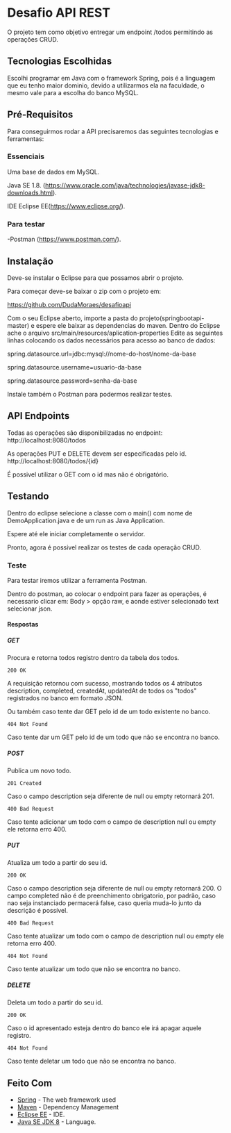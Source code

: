 # Desafio API REST

O projeto tem como objetivo entregar um endpoint /todos permitindo as operações CRUD.

## Tecnologias Escolhidas
Escolhi programar em Java com o framework Spring, pois é a linguagem que eu tenho maior dominio, devido a utilizarmos ela na faculdade, o mesmo vale para a escolha do banco MySQL.

## Pré-Requisitos
Para conseguirmos rodar a API precisaremos das seguintes tecnologias e ferramentas:

### Essenciais
Uma base de dados em MySQL.

Java SE 1.8. (https://www.oracle.com/java/technologies/javase-jdk8-downloads.html).

IDE Eclipse EE(https://www.eclipse.org/).

### Para testar
-Postman (https://www.postman.com/).

## Instalação

Deve-se instalar o Eclipse para que possamos abrir o projeto.

Para começar deve-se baixar o zip com o projeto em:

https://github.com/DudaMoraes/desafioapi

Com o seu Eclipse aberto, importe a pasta do projeto(springbootapi-master) e espere ele baixar as dependencias do maven.
Dentro do Eclipse ache o arquivo src/main/resources/aplication-properties
Edite as seguintes linhas colocando os dados necessários para acesso ao banco de dados:

spring.datasource.url=jdbc:mysql://nome-do-host/nome-da-base

spring.datasource.username=usuario-da-base

spring.datasource.password=senha-da-base

Instale também o Postman para podermos realizar testes.

## API Endpoints

Todas as operações são disponibilizadas no endpoint:
http://localhost:8080/todos

As operações PUT e DELETE devem ser especificadas pelo id.
http://localhost:8080/todos/{id}

É possivel utilizar o GET com o id mas não é obrigatório.

## Testando

Dentro do eclipse selecione a classe com o main() com nome de DemoApplication.java e de um run as Java Application.

Espere até ele iniciar completamente o servidor.

Pronto, agora é possivel realizar os testes de cada operação CRUD.

### Teste

Para testar iremos utilizar a ferramenta Postman.

Dentro do postman, ao colocar o endpoint para fazer as operações, é necessario clicar em:
Body > opção raw, e aonde estiver selecionado text selecionar json.

#### Respostas
##### GET
Procura e retorna todos registro dentro da tabela dos todos.

```
200 OK
```
A requisição retornou com sucesso, mostrando todos os 4 atributos description,
completed, createdAt, updatedAt de todos os "todos" registrados no banco em formato JSON.

Ou também caso tente dar GET pelo id de um todo existente no banco.

```
404 Not Found
```
Caso tente dar um GET pelo id de um todo que não se encontra no banco.


##### POST
Publica um novo todo. 

```
201 Created
```
Caso o campo description seja diferente de null ou empty retornará 201.
```
400 Bad Request
```
Caso tente adicionar um todo com o campo de description null ou empty ele retorna erro 400.

##### PUT
Atualiza um todo a partir do seu id. 

```
200 OK
```
Caso o campo description seja diferente de null ou empty retornará 200.
O campo completed não é de preenchimento obrigatorio, por padrão, caso nao seja instanciado permacerá false, caso queria muda-lo junto da descrição é possível.
```
400 Bad Request
```
Caso tente atualizar um todo com o campo de description null ou empty ele retorna erro 400.

```
404 Not Found
```
Caso tente atualizar um todo que não se encontra no banco.

##### DELETE
Deleta um todo a partir do seu id. 

```
200 OK
```
Caso o id apresentado esteja dentro do banco ele irá apagar aquele registro.
```
404 Not Found
```
Caso tente deletar um todo que não se encontra no banco.

## Feito Com

* [Spring](https://spring.io/projects/spring-boot) - The web framework used
* [Maven](https://maven.apache.org/) - Dependency Management
* [Eclipse EE](https://www.eclipse.org/) - IDE.
* [Java SE JDK 8](https://www.oracle.com/java/technologies/javase-jdk8-downloads.html) - Language.
